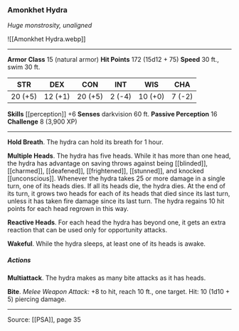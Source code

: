 ### Amonkhet Hydra
_Huge monstrosity, unaligned_

![[Amonkhet Hydra.webp]]




---

**Armor Class** 15 (natural armor)
**Hit Points** 172 (15d12 + 75)
**Speed** 30 ft., swim 30 ft.

| STR     | DEX     | CON     | INT     | WIS     | CHA     |
|---------|---------|---------|---------|---------|---------|
| 20 (+5) | 12 (+1) | 20 (+5) | 2 (-4) | 10 (+0) | 7 (-2) |

**Skills** [[perception]] +6
**Senses** darkvision 60 ft.
**Passive Perception** 16
**Challenge** 8 (3,900 XP)

---

**Hold Breath**. The hydra can hold its breath for 1 hour.

**Multiple Heads**. The hydra has five heads. While it has more than one head, the hydra has advantage on saving throws against being [[blinded]], [[charmed]], [[deafened]], [[frightened]], [[stunned]], and knocked [[unconscious]]. Whenever the hydra takes 25 or more damage in a single turn, one of its heads dies. If all its heads die, the hydra dies. At the end of its turn, it grows two heads for each of its heads that died since its last turn, unless it has taken fire damage since its last turn. The hydra regains 10 hit points for each head regrown in this way.

**Reactive Heads**. For each head the hydra has beyond one, it gets an extra reaction that can be used only for opportunity attacks.

**Wakeful**. While the hydra sleeps, at least one of its heads is awake.

##### Actions
**Multiattack**. The hydra makes as many bite attacks as it has heads.

**Bite**. _Melee Weapon Attack:_ +8 to hit, reach 10 ft., one target. Hit: 10 (1d10 + 5) piercing damage.


---

Source: [[PSA]], page 35